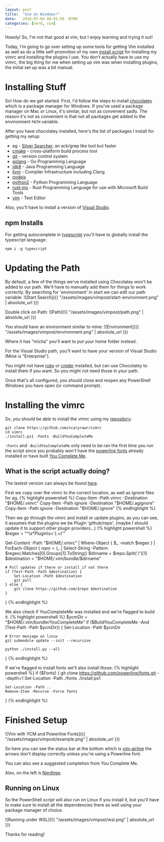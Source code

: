 ```yaml
---
layout: post
title:  "Vim on Windows!"
date:   2018-07-04 08:01:56 -0700
categories: [nerd, vim]
---
```


Howdy! So, I'm not that good at vim, but I enjoy learning and trying it out!

Today, I'm going to go over setting up some tools for getting Vim installed as well as
do a little self-promotion of my own [install script](https://github.com/scaryrawr/vimrc)
for installing my vimrc and installing the plugins I use. You don't actually have to use
my vimrc, the big thing for me when setting up vim was when installing plugins, the initial
set up was a bit manual.

# Installing Stuff

So! How do we get started. First, I'd follow the steps to install [chocolatey](https://chocolatey.org/)
which is a package manager for Windows. If you've used a package manager on Mac or Linux, it's similar,
but not as convenient sadly. The reason it's not as convenient is that not all packages get added to
the environment `PATH` variable.

After you have chocolatey installed, here's the list of packages I install for getting my setup:

- ag - [Silver Searcher](https://geoff.greer.fm/ag/), an ack/grep like tool but faster
- [cmake](https://cmake.org/) - cross-platform build process tool
- [git](https://git-scm.com/) - version control system
- [golang](https://golang.org/) - Go Programming Language
- [jdk8](https://java.com/en/download/) - Java Programming Language
- [llvm](https://llvm.org/) - Compiler Infrastructure including Clang
- [nodejs](https://nodejs.org)
- [python2](https://www.python.org/) - Python Programming Language
- [rust-ms](https://www.rust-lang.org/en-US/) - Rust Programming Language for use with Microsoft Build Tools
- [vim](https://www.vim.org/) - Text Editor

Also, you'll have to install a version of [Visual Studio](https://visualstudio.microsoft.com/downloads/).

## npm Installs

For getting autocomplete in [typescript](https://www.typescriptlang.org/) you'll have to globally install the
typescript language:

`npm i -g typescript`

# Updating the Path

By default, a few of the things we've installed using Chocolatey won't be added to our path. We'll have to
manually add them for things to work correctly. By searching for 'environment' in start we can edit our
path variable:
![Start Search]({{ "/assets/images/vimpost/start-environment.png" | absolute_url }})

Double click on Path:
![Path]({{ "/assets/images/vimpost/path.png" | absolute_url }})

You should have an environment similar to mine:
![Environment]({{ "/assets/images/vimpost/environment.png" | absolute_url }})

Where it has "micha" you'll want to put your home folder instead.

For the Visual Studio path, you'll want to have your version of Visual Studio (Mine is "Enterprise").

You might not have [ruby](https://www.ruby-lang.org/) or [cmder](http://cmder.net/) installed, but can use
Chocolatey to install them if you want. So you might not need those in your path.

Once that's all configured, you should close and reopen any PowerShell Windows you have open (or command prompt).

# Installing the vimrc

So, you should be able to install the vimrc using my [repository](https://github.com/scaryrawr/vimrc):

```
git clone https://github.com/scaryrawr/vimrc
cd vimrc
./install.ps1 -Fonts -BuildYouCompleteMe
```

`-Fonts` and `-BuildYouCompleteMe` only need to be ran the first time you run the script since you probably
won't have the [powerline fonts](https://github.com/powerline/fonts) already installed or have built
[You Complete Me](https://github.com/Valloric/YouCompleteMe).

## What is the script actually doing?

The lastest version can always be found [here](https://github.com/scaryrawr/vimrc/blob/master/install.ps1).

First we copy over the vimrc to the correct location, as well as ignore files for ag.
{% highlight powershell %}
Copy-Item -Path vimrc  -Destination "$HOME/.vimrc"
Copy-Item -Path ignore -Destination "$HOME/.agignore"
Copy-Item -Path ignore -Destination "$HOME/.ignore"
{% endhighlight %}

Then we go through the vimrc and install or update plugins, as you can see, it assumes
that the plugins we be Plugin 'github/repo', (maybe I should update it to support other
plugin providers...)
{% highlight powershell %}
$regex = "^\s*Plugin\s+'(.+)'"

Get-Content -Path "$HOME/.vimrc" | Where-Object { $_ -match $regex } | ForEach-Object {
    $repo = ($_ | Select-String -Pattern $regex).Matches[0].Groups[1].ToString()
    $dirname = $repo.Split('/')[1]
    $destination = "$HOME/.vim/bundle/$dirname"

    # Pull updates if there or install if not there
    if (Test-Path -Path $destination) {
        Set-Location -Path $destination
        git pull
    } else {
        git clone https://github.com/$repo $destination
    }
}
{% endhighlight %}

We also check if YouCompleteMe was installed and we're flagged to build it.
{% highlight powershell %}
$ycmDir = "$HOME/.vim/bundle/YouCompleteMe"
if ($BuildYouCompleteMe -And (Test-Path -Path $ycmDir)) {
    Set-Location -Path $ycmDir

    # Error message on linux
    git submodule update --init --recursive

    python ./install.py --all
}
{% endhighlight %}

If we're flagged to install fonts we'll also install those:
{% highlight powershell %}
if ($Fonts) {
    git clone https://github.com/powerline/fonts.git --depth=1
    Set-Location -Path ./fonts
    ./install.ps1

    Set-Location -Path ..
    Remove-Item -Recurse -Force fonts
}
{% endhighlight %}

# Finished Setup

![Vim with YCM and Powerline Fonts]({{ "/assets/images/vimpost/example.png" | absolute_url }})

So here you can see the status bar at the bottom which is [vim-airline](https://github.com/vim-airline/vim-airline)
the arrows don't display correctly unless you're using a Powerline font.

You can also see a suggested completion from You Complete Me.

Also, on the left is [Nerdtree](https://github.com/scrooloose/nerdtree).

## Running on Linux

So the PowerShell script will also run on Linux if you install it, but you'll have to make sure to install all the
dependencies there as well using your package manager of choice.

![Running under WSL]({{ "/assets/images/vimpost/wsl.png" | absolute_url }})

Thanks for reading!
